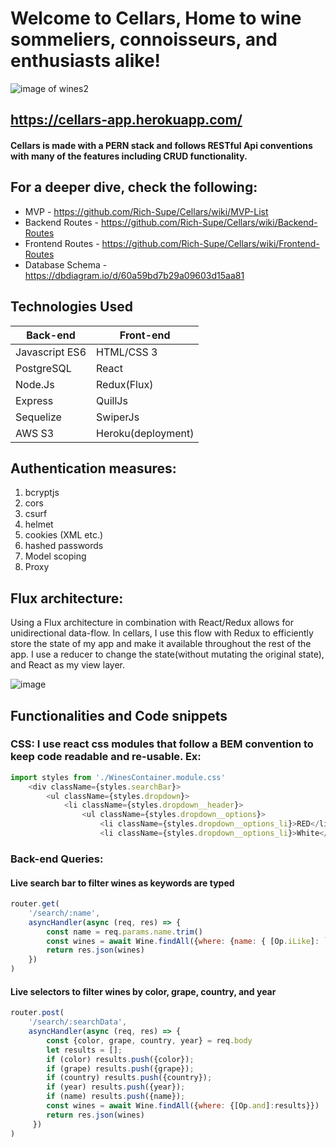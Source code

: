 # Welcome to Cellars, Home to wine sommeliers, connoisseurs, and enthusiasts alike!

<Insert Picture Here>
  
<!-- ![image of wines](https://www.bayridgewine.com/wp-content/uploads/2018/03/red-wine-banner.jpg) -->
![image of wines2](https://www.wine.com/content/media/jc70ljquxrra/42YIx2rKhVkwsJ3SXNV0i6/55e9293ff5d99cedee294dac09f8ef18/Wine-glasses-in-a-row.-Buffet-table-celebration-of-wine-tasting.-Nightlife_-celebration-and-entertainment-concept-108609278.jpeg?w=1920&q=50)
  
## https://cellars-app.herokuapp.com/

#### Cellars is made with a PERN stack and follows RESTful Api conventions with many of the features including CRUD functionality.
  
## For a deeper dive, check the following:
  * MVP - https://github.com/Rich-Supe/Cellars/wiki/MVP-List
  * Backend Routes - https://github.com/Rich-Supe/Cellars/wiki/Backend-Routes
  * Frontend Routes - https://github.com/Rich-Supe/Cellars/wiki/Frontend-Routes
  * Database Schema - https://dbdiagram.io/d/60a59bd7b29a09603d15aa81
  
## Technologies Used

| Back-end    | Front-end |
| ---      | ---       |
| Javascript ES6 | HTML/CSS 3  |
| PostgreSQL     | React |
| Node.Js |   Redux(Flux)    |
| Express | QuillJs |
| Sequelize | SwiperJs |
| AWS S3 |  Heroku(deployment)  |
  
  
## Authentication measures:
1. bcryptjs
2. cors
3. csurf
4. helmet
5. cookies (XML etc.)
6. hashed passwords
7. Model scoping
8. Proxy
 
## Flux architecture:
Using a Flux architecture in combination with React/Redux allows for unidirectional data-flow. In cellars, I use this flow with Redux to efficiently store the state of my app and make it available throughout the rest of the app. I use a reducer to change the state(without mutating the original state), and React as my view layer.
<!-- ![image](https://user-images.githubusercontent.com/70147547/121962653-07a3c200-cd37-11eb-92f7-8bf73de2c88b.png) -->
 ![image](https://user-images.githubusercontent.com/70147547/121963082-a29c9c00-cd37-11eb-8bc5-74b3c0111432.png)

## Functionalities and Code snippets
### CSS: I use react css modules that follow a BEM convention to keep code readable and re-usable. Ex:
```javascript
import styles from './WinesContainer.module.css'
    <div className={styles.searchBar}>
        <ul className={styles.dropdown}>
            <li className={styles.dropdown__header}>
                <ul className={styles.dropdown__options}>
                    <li className={styles.dropdown__options_li}>RED</li>
                    <li className={styles.dropdown__options_li}>White</li>
```
                  
### Back-end Queries:
#### Live search bar to filter wines as keywords are typed
```javascript
router.get(
    '/search/:name',
    asyncHandler(async (req, res) => {
        const name = req.params.name.trim()
        const wines = await Wine.findAll({where: {name: { [Op.iLike]: `%` + name + `%` }}})
        return res.json(wines)
    })
)
```
#### Live selectors to filter wines by color, grape, country, and year
```javascript
router.post(
    '/search/:searchData',
    asyncHandler(async (req, res) => {
        const {color, grape, country, year} = req.body
        let results = [];
        if (color) results.push({color});
        if (grape) results.push({grape});
        if (country) results.push({country});
        if (year) results.push({year});
        if (name) results.push({name});
        const wines = await Wine.findAll({where: {[Op.and]:results}})
        return res.json(wines)
     })
)
```
<!--   ### Components  -->
